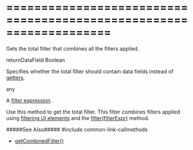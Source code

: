 ===================================================================
===================================================================

<!--shortDescription-->
Gets the total filter that combines all the filters applied.
<!--/shortDescription-->

<!--paramName1-->returnDataField<!--/paramName1-->
<!--paramType1-->Boolean<!--/paramType1-->
<!--paramDescription1-->
Specifies whether the total filter should contain data fields instead of [getters](/Documentation/Guide/Data_Layer/Data_Layer/#Getters_And_Setters).
<!--/paramDescription1-->

<!--returnType-->any<!--/returnType-->
<!--returnDescription-->
A [filter expression](/Documentation/Guide/Data_Layer/Data_Layer/#Reading_Data/Filtering).
<!--/returnDescription-->

<!--fullDescription-->
Use this method to get the total filter. This filter combines filters applied using [filtering UI elements](/Documentation/Guide/Widgets/{WidgetName}/Filtering_and_Searching/) and the [filter(filterExpr)]({basewidgetpath}/Methods/#filterfilterExpr) method.

#####See Also#####
#include common-link-callmethods
- [getCombinedFilter()]({basewidgetpath}/Methods/#getCombinedFilter)
<!--/fullDescription-->
